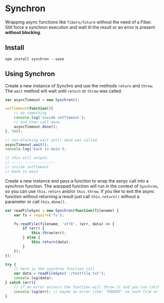 # Synchron

Wrapping async functions like `fibers/future` without the need of a Fiber.
Still force a synchron execution and wait til the result or an error is present **without blocking**.

## Install

```shell
npm install synchron --save
```

## Using Synchron

Create a new instance of Synchro and use the methods `return` and `throw`. The `wait` method will wait until
`return` or `throw` was called.

```javascript
var asyncTimeout = new Synchron();

setTimeout(function(){
	// do something
	console.log('inside setTimeout');
	// and than call done
	asyncTimeout.done();
}, 500);

// non-blocking wait until done was called
asyncTimeout.wait();
console.log('back in main');

// this will output:
// --------------------
// inside setTimeout
// back in main
```

Create a new instance and pass a function to wrap the asnyc call into a synchron function.
The warpped function will run in the context of `Synchron`, so you can use `this.return` and/or `this.throw`.
If you like to exit the async function without returning a result just call `this.return()` without a parameter or call `this.done()`.

```javascript
var readFileSync = new Synchron(function(filename) {
	var fs = require('fs');

	fs.readFile(filename, 'utf8', (err, data) => {
		if (err) {
			this.throw(err);
		} else {
			this.return(data);
		}
	});
});

try {
	// here is the synchron function call
	var data = readFileSync('./testfile.txt');
	console.log(data);
} catch (err){
	// if an error occours the function will throw it and you can catch it
	console.log(err); // maybe an error like: "ENOENT: no such file or directory, open './testfile.txt'"
}
```
